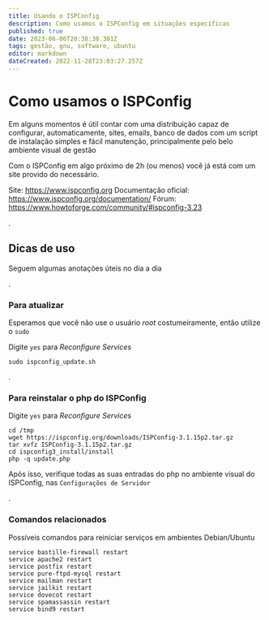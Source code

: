 ```yaml
---
title: Usando o ISPConfig
description: Como usamos o ISPConfig em situações específicas
published: true
date: 2023-06-06T20:38:38.301Z
tags: gestão, gnu, software, ubuntu
editor: markdown
dateCreated: 2022-11-28T23:03:27.257Z
---
```


# Como usamos o ISPConfig
Em alguns momentos é útil contar com uma distribuição capaz de configurar, automaticamente, sites, emails, banco de dados com um script de instalação simples e fácil manutenção, principalmente pelo belo ambiente visual de gestão

Com o ISPConfig em algo próximo de 2h (ou menos) você já está com um site provido do necessário.


Site: https://www.ispconfig.org
Documentação oficial: https://www.ispconfig.org/documentation/
Fórum:  https://www.howtoforge.com/community/#ispconfig-3.23


.
## Dicas de uso
Seguem algumas anotações úteis no dia a dia

.
### Para atualizar
Esperamos que você não use o usuário *root* costumeiramente, então utilize o `sudo`

Digite `yes` para *Reconfigure Services* 

```
sudo ispconfig_update.sh
```

.
### Para reinstalar o php do ISPConfig
Digite `yes` para *Reconfigure Services* 

```
cd /tmp
wget https://ispconfig.org/downloads/ISPConfig-3.1.15p2.tar.gz
tar xvfz ISPConfig-3.1.15p2.tar.gz
cd ispconfig3_install/install
php -q update.php
```

Após isso, verifique todas as suas entradas do php no ambiente visual do ISPConfig, nas `Configurações de Servidor`


.
### Comandos relacionados
Possíveis comandos para reiniciar serviços em ambientes Debian/Ubuntu

```
service bastille-firewall restart
service apache2 restart
service postfix restart
service pure-ftpd-mysql restart
service mailman restart
service jailkit restart
service dovecot restart
service spamassassin restart
service bind9 restart
```
